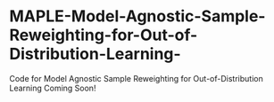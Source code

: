 # MAPLE-Model-Agnostic-Sample-Reweighting-for-Out-of-Distribution-Learning-
Code for Model Agnostic Sample Reweighting for Out-of-Distribution Learning
Coming Soon!
